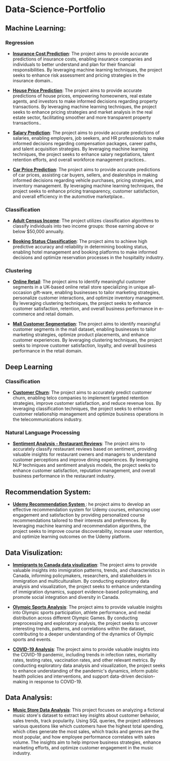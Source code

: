 # Data-Science-Portfolio #

## Machine Learning:
### Regression
* __[Insurance Cost Prediction](https://github.com/amrahmed95/Data-Science-Portfolio/tree/master/Machine%20Learning/Regression/Insurance%20cost%20predictor)__: The project aims to provide accurate predictions of insurance costs, enabling insurance companies and individuals to better understand and plan for their financial responsibilities. By leveraging machine learning techniques, the project seeks to enhance risk assessment and pricing strategies in the insurance domain..

* __[House Price Prediction](https://github.com/amrahmed95/Data-Science-Portfolio/tree/master/Machine%20Learning/Regression/USA%20House%20Price%20Prediction)__: The project aims to provide accurate predictions of house prices, empowering homeowners, real estate agents, and investors to make informed decisions regarding property transactions. By leveraging machine learning techniques, the project seeks to enhance pricing strategies and market analysis in the real estate sector, facilitating smoother and more transparent property transactions..

* __[Salary Prediction](https://github.com/amrahmed95/Data-Science-Portfolio/tree/master/Machine%20Learning/Regression/Predicting%20Data%20Science%20Salaries%20APP)__: The project aims to provide accurate predictions of salaries, enabling employers, job seekers, and HR professionals to make informed decisions regarding compensation packages, career paths, and talent acquisition strategies. By leveraging machine learning techniques, the project seeks to enhance salary negotiations, talent retention efforts, and overall workforce management practices..

* __[Car Price Prediction](https://github.com/amrahmed95/Data-Science-Portfolio/tree/master/Machine%20Learning/Regression/Car%20Price%20Prediction)__: The project aims to provide accurate predictions of car prices, assisting car buyers, sellers, and dealerships in making informed decisions regarding vehicle purchases, pricing strategies, and inventory management. By leveraging machine learning techniques, the project seeks to enhance pricing transparency, customer satisfaction, and overall efficiency in the automotive marketplace..


### Classification
* __[Adult Census Income](https://github.com/amrahmed95/Data-Science-Portfolio/tree/master/Machine%20Learning/Classification/Adult%20Census%20Income)__: The project utilizes classification algorithms to classify individuals into two income groups: those earning above or below $50,000 annually.

* __[Booking Status Classification](https://github.com/amrahmed95/Data-Science-Portfolio/tree/master/Machine%20Learning/Classification/Booking%20Status%20Classification)__: The project aims to achieve high predictive accuracy and reliability in determining booking status, enabling hotel management and booking platforms to make informed decisions and optimize reservation processes in the hospitality industry.


### Clustering
* __[Online Retail](https://github.com/amrahmed95/Data-Science-Portfolio/tree/master/Machine%20Learning/Clustering/Online%20Retail%20II)__: The project aims to identify meaningful customer segments in a UK-based online retail store specializing in unique all-occasion gift-ware, enabling businesses to tailor marketing strategies, personalize customer interactions, and optimize inventory management. By leveraging clustering techniques, the project seeks to enhance customer satisfaction, retention, and overall business performance in e-commerce and retail domain.


* __[Mall Customer Segmentation](https://github.com/amrahmed95/Data-Science-Portfolio/tree/master/Machine%20Learning/Clustering/mall%20customer%20segmentation)__: The project aims to identify meaningful customer segments in the mall dataset, enabling businesses to tailor marketing strategies, optimize product placements, and enhance customer experiences. By leveraging clustering techniques, the project seeks to improve customer satisfaction, loyalty, and overall business performance in the retail domain.


## Deep Learning 

### Classification
* __[Customer Churn](https://github.com/amrahmed95/Data-Science-Portfolio/tree/master/Deep%20Learning/Telco%20Customer%20Churn)__: The project aims to accurately predict customer churn, enabling telco companies to implement targeted retention strategies, improve customer satisfaction, and reduce revenue loss. By leveraging classification techniques, the project seeks to enhance customer relationship management and optimize business operations in the telecommunications industry.

### Natural Language Processing 
* __[Sentiment Analysis - Restaurant Reviews](https://github.com/amrahmed95/Data-Science-Portfolio/tree/master/NLP/Restaurant%20Review%20-%20Sentiment%20Analysis)__: The project aims to accurately classify restaurant reviews based on sentiment, providing valuable insights for restaurant owners and managers to understand customer perceptions and improve dining experiences. By leveraging NLP techniques and sentiment analysis models, the project seeks to enhance customer satisfaction, reputation management, and overall business performance in the restaurant industry.

## Recommendation System:
* __[Udemy Recommendation System ](https://github.com/amrahmed95/Data-Science-Portfolio/tree/master/Recommendation%20System/Udemy%20Recommendation%20System)__: he project aims to develop an effective recommendation system for Udemy courses, enhancing user engagement and satisfaction by providing personalized course recommendations tailored to their interests and preferences. By leveraging machine learning and recommendation algorithms, the project seeks to improve course discoverability, increase user retention, and optimize learning outcomes on the Udemy platform.


## Data Visulization:
* __[Immigrants to Canada data visulization](https://github.com/amrahmed95/Data-Science-Portfolio/tree/master/Data%20Visualization/Canada%20Immigration)__: The project aims to provide valuable insights into immigration patterns, trends, and characteristics in Canada, informing policymakers, researchers, and stakeholders in immigration and multiculturalism. By conducting exploratory data analysis and visualization, the project seeks to enhance understanding of immigration dynamics, support evidence-based policymaking, and promote social integration and diversity in Canada.

* __[Olympic Sports Analysis](https://github.com/amrahmed95/Data-Science-Portfolio/tree/master/Data%20Visualization/Olympic%20Sports%20Analysis%20-%20Preprocessing)__: The project aims to provide valuable insights into Olympic sports participation, athlete performance, and medal distribution across different Olympic Games. By conducting preprocessing and exploratory analysis, the project seeks to uncover interesting trends, patterns, and correlations within the dataset, contributing to a deeper understanding of the dynamics of Olympic sports and events.

* __[COVID-19 Analysis](https://github.com/amrahmed95/Data-Science-Portfolio/tree/master/Data%20Visualization/Covid-19%20Project%20-%20EDA%20and%20Visualization)__: The project aims to provide valuable insights into the COVID-19 pandemic, including trends in infection rates, mortality rates, testing rates, vaccination rates, and other relevant metrics. By conducting exploratory data analysis and visualization, the project seeks to enhance understanding of the pandemic's dynamics, inform public health policies and interventions, and support data-driven decision-making in response to COVID-19.


## Data Analysis:

* __[Music Store Data Analysis](https://github.com/amrahmed95/Data-Science-Portfolio/tree/master/Data%20Analysis/Music%20Store%20Analysis)__: This project focuses on analyzing a fictional music store's dataset to extract key insights about customer behavior, sales trends, track popularity. Using SQL queries, the project addresses various questions like which customers have the highest total spending, which cities generate the most sales, which tracks and genres are the most popular, and how employee performance correlates with sales volume. The insights aim to help improve business strategies, enhance marketing efforts, and optimize customer engagement in the music industry.



